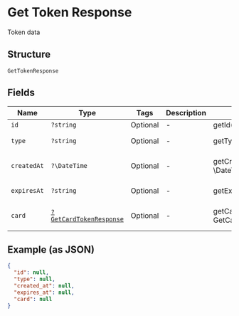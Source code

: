 
# Get Token Response

Token data

## Structure

`GetTokenResponse`

## Fields

| Name | Type | Tags | Description | Getter | Setter |
|  --- | --- | --- | --- | --- | --- |
| `id` | `?string` | Optional | - | getId(): ?string | setId(?string id): void |
| `type` | `?string` | Optional | - | getType(): ?string | setType(?string type): void |
| `createdAt` | `?\DateTime` | Optional | - | getCreatedAt(): ?\DateTime | setCreatedAt(?\DateTime createdAt): void |
| `expiresAt` | `?string` | Optional | - | getExpiresAt(): ?string | setExpiresAt(?string expiresAt): void |
| `card` | [`?GetCardTokenResponse`](../../doc/models/get-card-token-response.md) | Optional | - | getCard(): ?GetCardTokenResponse | setCard(?GetCardTokenResponse card): void |

## Example (as JSON)

```json
{
  "id": null,
  "type": null,
  "created_at": null,
  "expires_at": null,
  "card": null
}
```

